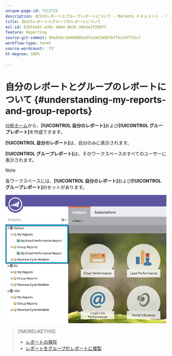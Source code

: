 ```yaml
---
unique-page-id: 7511725
description: 自分のレポートとグループレポートについて - Marketo ドキュメント - 製品ドキュメント
title: 自分のレポートとグループのレポートについて
exl-id: 03bfee67-e39c-4664-9b36-39e3e3f29077
feature: Reporting
source-git-commit: 09a656c3a0d0002edfa1a61b987bff4c1dff33cf
workflow-type: tm+mt
source-wordcount: '71'
ht-degree: 100%

---
```


# 自分のレポートとグループのレポートについて {#understanding-my-reports-and-group-reports}

[分析ホーム](/help/marketo/product-docs/reporting/basic-reporting/creating-reports/navigating-the-analytics-home-page.md)から、**[!UICONTROL 自分のレポート]**&#x200B;および&#x200B;**[!UICONTROL グループレポート]**&#x200B;を作成できます。

**[!UICONTROL 自分のレポート]**&#x200B;は、自分のみに表示されます。

**[!UICONTROL グループレポート]**&#x200B;は、そのワークスペースのすべてのユーザーに表示されます。

>[!NOTE]
>
>各ワークスペースには、**[!UICONTROL 自分のレポート]**&#x200B;および&#x200B;**[!UICONTROL グループレポート]**&#x200B;のセットがあります。

![](assets/image2015-4-21-14-3a41-3a22.png)

>[!MORELIKETHIS]
>
>* [レポートの保存](/help/marketo/product-docs/reporting/basic-reporting/creating-reports/save-a-report.md)
>* [レポートをグループ化レポートに複製](/help/marketo/product-docs/reporting/basic-reporting/report-activity/clone-a-report-to-group-reports.md)
